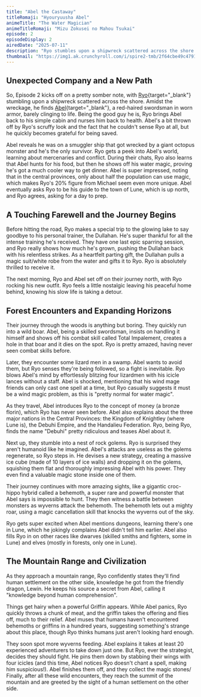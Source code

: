 ```yaml
---
title: "Abel the Castaway"
titleRomaji: "Hyouryuusha Abel"
animeTitle: "The Water Magician"
animeTitleRomaji: "Mizu Zokusei no Mahou Tsukai"
episode: 2
episodeDisplay: 2
airedDate: "2025-07-11"
description: "Ryo stumbles upon a shipwreck scattered across the shore. Amidst the wreckage, he finds Abel, a red-haired swordsman in worn armor, barely clinging to life. Being the good guy he is, Ryo brings Abel back to his simple cabin and nurses him back to health. Abel's a bit thrown off by Ryo's scruffy look and the fact that he couldn't sense Ryo at all, but he quickly becomes grateful for being saved."
thumbnail: "https://img1.ak.crunchyroll.com/i/spire2-tmb/2f64cbe49c47912c838651feb9ab41b51752164138_full.jpg"
---
```


## Unexpected Company and a New Path

So, Episode 2 kicks off on a pretty somber note, with [Ryo](https://mizuzokusei.fandom.com/wiki/Ry%C5%8D){target="_blank"} stumbling upon a shipwreck scattered across the shore. Amidst the wreckage, he finds [Abel](https://mizuzokusei.fandom.com/wiki/Abel){target="_blank"}, a red-haired swordsman in worn armor, barely clinging to life. Being the good guy he is, Ryo brings Abel back to his simple cabin and nurses him back to health. Abel's a bit thrown off by Ryo's scruffy look and the fact that he couldn't sense Ryo at all, but he quickly becomes grateful for being saved.

Abel reveals he was on a smuggler ship that got wrecked by a giant octopus monster and he's the only survivor. Ryo gets a peek into Abel's world, learning about mercenaries and conflict. During their chats, Ryo also learns that Abel hunts for his food, but then he shows off his water magic, proving he's got a much cooler way to get dinner. Abel is super impressed, noting that in the central provinces, only about half the population can use magic, which makes Ryo's 20% figure from Michael seem even more unique. Abel eventually asks Ryo to be his guide to the town of Lune, which is up north, and Ryo agrees, asking for a day to prep.

## A Touching Farewell and the Journey Begins

Before hitting the road, Ryo makes a special trip to the glowing lake to say goodbye to his personal trainer, the Dullahan. He's super thankful for all the intense training he's received. They have one last epic sparring session, and Ryo really shows how much he's grown, pushing the Dullahan back with his relentless strikes. As a heartfelt parting gift, the Dullahan pulls a magic suit/white robe from the water and gifts it to Ryo. Ryo is absolutely thrilled to receive it.

The next morning, Ryo and Abel set off on their journey north, with Ryo rocking his new outfit. Ryo feels a little nostalgic leaving his peaceful home behind, knowing his slow life is taking a detour.

## Forest Encounters and Expanding Horizons

Their journey through the woods is anything but boring. They quickly run into a wild boar. Abel, being a skilled swordsman, insists on handling it himself and shows off his combat skill called Total Impalement, creates a hole in that boar and it dies on the spot. Ryo is pretty amazed, having never seen combat skills before.

Later, they encounter some lizard men in a swamp. Abel wants to avoid them, but Ryo senses they're being followed, so a fight is inevitable. Ryo blows Abel's mind by effortlessly blitzing four lizardmen with his icicle lances without a staff. Abel is shocked, mentioning that his wind mage friends can only cast one spell at a time, but Ryo casually suggests it must be a wind magic problem, as this is "pretty normal for water magic".

As they travel, Abel introduces Ryo to the concept of money (a bronze florin), which Ryo has never seen before. Abel also explains about the three major nations in the Central Provinces: the Kingdom of Knightley (where Lune is), the Debuhi Empire, and the Handalieu Federation. Ryo, being Ryo, finds the name "Debuhi" pretty ridiculous and teases Abel about it.

Next up, they stumble into a nest of rock golems. Ryo is surprised they aren't humanoid like he imagined. Abel's attacks are useless as the golems regenerate, so Ryo steps in. He devises a new strategy, creating a massive ice cube (made of 10 layers of ice walls) and dropping it on the golems, squishing them flat and thoroughly impressing Abel with his power. They even find a valuable magic stone inside one of them.

Their journey continues with more amazing sights, like a gigantic croc-hippo hybrid called a behemoth, a super rare and powerful monster that Abel says is impossible to hunt. They then witness a battle between monsters as wyverns attack the behemoth. The behemoth lets out a mighty roar, using a magic cancellation skill that knocks the wyverns out of the sky.

Ryo gets super excited when Abel mentions dungeons, learning there's one in Lune, which he jokingly complains Abel didn't tell him earlier. Abel also fills Ryo in on other races like dwarves (skilled smiths and fighters, some in Lune) and elves (mostly in forests, only one in Lune).

## The Mountain Range and Civilization

As they approach a mountain range, Ryo confidently states they'll find human settlement on the other side, knowledge he got from the friendly dragon, Lewin. He keeps his source a secret from Abel, calling it "knowledge beyond human comprehension".

Things get hairy when a powerful Griffin appears. While Abel panics, Ryo quickly throws a chunk of meat, and the griffin takes the offering and flies off, much to their relief. Abel muses that humans haven't encountered behemoths or griffins in a hundred years, suggesting something's strange about this place, though Ryo thinks humans just aren't looking hard enough.

They soon spot more wyverns feeding. Abel explains it takes at least 20 experienced adventurers to take down just one. But Ryo, ever the strategist, decides they should fight. He pins them down by stabbing their wings with four icicles (and this time, Abel notices Ryo doesn't chant a spell, making him suspicious!). Abel finishes them off, and they collect the magic stones/ Finally, after all these wild encounters, they reach the summit of the mountain and are greeted by the sight of a human settlement on the other side.
